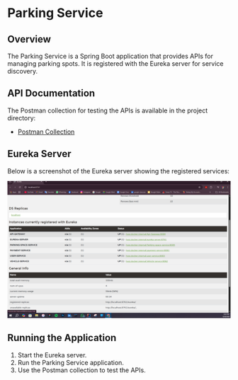 # Parking Service

## Overview
The Parking Service is a Spring Boot application that provides APIs for managing parking spots. It is registered with the Eureka server for service discovery.

## API Documentation
The Postman collection for testing the APIs is available in the project directory:
- [Postman Collection](Smart-parking-management-system-API-Collection.postman_collection.json)

## Eureka Server
Below is a screenshot of the Eureka server showing the registered services:

![Eureka Server Screenshot](2025-06-20.png)

## Running the Application
1. Start the Eureka server.
2. Run the Parking Service application.
3. Use the Postman collection to test the APIs.